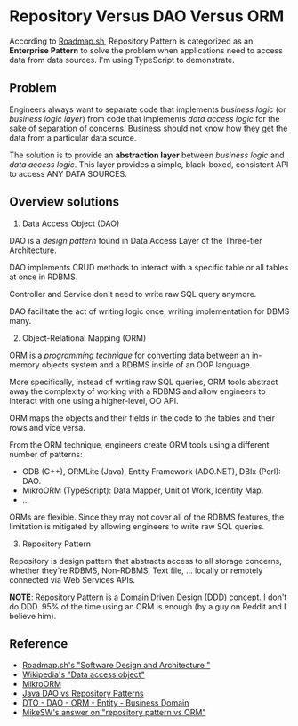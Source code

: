 # Repository Versus DAO Versus ORM

<!-- tl;dr starts -->

According to [Roadmap.sh](https://roadmap.sh/software-design-architecture), Repository Pattern is categorized as an **Enterprise Pattern** to solve the problem when applications need to access data from data sources. I'm using TypeScript to demonstrate.

<!-- tl;dr ends -->

## Problem

Engineers always want to separate code that implements _business logic_ (or _business logic layer_) from code that implements _data access logic_ for the sake of separation of concerns. Business should not know how they get the data from a particular data source.

The solution is to provide an **abstraction layer** between _business logic_ and _data access logic_. This layer provides a simple, black-boxed, consistent API to access ANY DATA SOURCES.

## Overview solutions

1. Data Access Object (DAO)

DAO is a _design pattern_ found in Data Access Layer of the Three-tier Architecture.

DAO implements CRUD methods to interact with a specific table or all tables at once in RDBMS.

Controller and Service don't need to write raw SQL query anymore.

DAO facilitate the act of writing logic once, writing implementation for DBMS many.

2. Object-Relational Mapping (ORM)

ORM is a _programming technique_ for converting data between an in-memory objects system and a RDBMS inside of an OOP language.

More specifically, instead of writing raw SQL queries, ORM tools abstract away the complexity of working with a RDBMS and allow engineers to interact with one using a higher-level, OO API.

ORM maps the objects and their fields in the code to the tables and their rows and vice versa.

From the ORM technique, engineers create ORM tools using a different number of patterns:

- ODB (C++), ORMLite (Java), Entity Framework (ADO.NET), DBIx (Perl): DAO.
- MikroORM (TypeScript): Data Mapper, Unit of Work, Identity Map.
- ...

ORMs are flexible. Since they may not cover all of the RDBMS features, the limitation is mitigated by allowing engineers to write raw SQL queries.

3. Repository Pattern

Repository is design pattern that abstracts access to all storage concerns, whether they're RDBMS, Non-RDBMS, Text file, ... locally or remotely connected via Web Services APIs.

**NOTE**: Repository Pattern is a Domain Driven Design (DDD) concept. I don't do DDD. 95% of the time using an ORM is enough (by a guy on Reddit and I believe him).

## Reference

- [Roadmap.sh's "Software Design and Architecture "](https://roadmap.sh/software-design-architecture?fl=0)
- [Wikipedia's "Data access object"](https://en.wikipedia.org/wiki/Data_access_object)
- [MikroORM](https://mikro-orm.io/)
- [Java DAO vs Repository Patterns](https://www.baeldung.com/java-dao-vs-repository)
- [DTO - DAO - ORM - Entity - Business Domain](https://techmaster.vn/posts/36750/dto-dao-orm-entity-business-domain)
- [MikeSW's answer on "repository pattern vs ORM"](https://stackoverflow.com/a/10160679)
